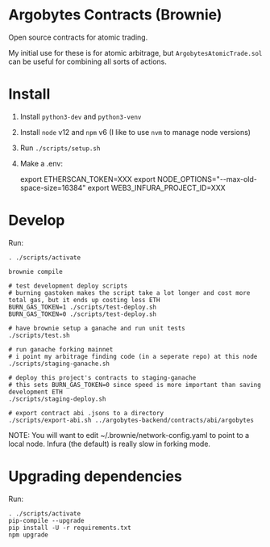 # Argobytes Contracts (Brownie)

Open source contracts for atomic trading.

My initial use for these is for atomic arbitrage, but `ArgobytesAtomicTrade.sol` can be useful for combining all sorts of actions.


# Install

1. Install `python3-dev` and `python3-venv`
2. Install `node` v12 and `npm` v6 (I like to use `nvm` to manage node versions)
2. Run `./scripts/setup.sh`
3. Make a .env:

    export ETHERSCAN_TOKEN=XXX
    export NODE_OPTIONS="--max-old-space-size=16384"
    export WEB3_INFURA_PROJECT_ID=XXX


# Develop

Run:

    . ./scripts/activate

    brownie compile

    # test development deploy scripts
    # burning gastoken makes the script take a lot longer and cost more total gas, but it ends up costing less ETH
    BURN_GAS_TOKEN=1 ./scripts/test-deploy.sh
    BURN_GAS_TOKEN=0 ./scripts/test-deploy.sh

    # have brownie setup a ganache and run unit tests
    ./scripts/test.sh

    # run ganache forking mainnet
    # i point my arbitrage finding code (in a seperate repo) at this node
    ./scripts/staging-ganache.sh

    # deploy this project's contracts to staging-ganache
    # this sets BURN_GAS_TOKEN=0 since speed is more important than saving development ETH
    ./scripts/staging-deploy.sh

    # export contract abi .jsons to a directory
    ./scripts/export-abi.sh ../argobytes-backend/contracts/abi/argobytes

NOTE: You will want to edit ~/.brownie/network-config.yaml to point to a local node. Infura (the default) is really slow in forking mode.


# Upgrading dependencies

Run:

    . ./scripts/activate
    pip-compile --upgrade
    pip install -U -r requirements.txt
    npm upgrade
